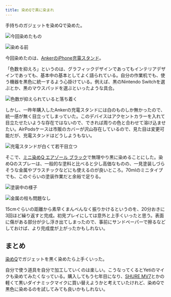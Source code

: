 ```yaml
---
title: 染めQで黒に染まれ
---
```

手持ちのガジェットを染めQで染めた。

![](https://lh3.googleusercontent.com/GocRrUOgeMY8Qu4is3QXbg6Y2ZqF4VCwfoif4Rh0VVVe2xPuD9VbDNkef0nAeLdRAsrZLB8jFexiXWm8YyU2WEsrFemH0tI-4Cq5JpNXMMmlg4Ag4D3FClp9E0MKk927I82rJM1zASNrdGwsUDude9AxnaXxxOoeCw78p9ivBbTOAwvCTmoztyVPKGS0 "今回染めたもの")

![](https://lh3.googleusercontent.com/iMNpXrfzzk-3-h049mc9CaRSus3tzssU_KEFmo0Y6r7WvonSpcP7PBFgLApV5J9l625pxB-IbU0cCUxol7wuOz0XeGTjo-IIMRoTOumsThQ2n3r2WP5j00MNXNWKrhJFPJraMq10lJPzYNPcM_FOnPprGULZopLkWXuQ3RvnKAYPUoOgCFHDnboysh1D "染める前")

今回染めたのは、[AnkerのiPhone充電スタンド](https://r7kamura.com/articles/2021-09-06-anker-iphone-stand)。

「色数を抑えろ」というのは、グラフィックデザインであってもインテリアデザインであっても、基本中の基本としてよく語られている。自分の作業机でも、使う機器を黒色に統一するよう心掛けている。例えば、黒のNintendo Switchを選ぶとか、黒のマウスパッドを選ぶといったような具合。

![](https://lh5.googleusercontent.com/bPpLhyxwuvpi8uOja02IjNa2B9C8u_zi5e1NYNedA2wkwIBEaY3JJ-CuJWnBS8f0xIexe3msbth-mvEM4kSkFhu5iANGRIpvTyZCzwLh_ril9J73WpB235Usjrno0lJarVY6TSBa-LbSW_kQk-8I0NlQ95MhCgyTba3aU1V4B7nZCz9ukVep_DS0E30n "色数が抑えられていると落ち着く")

しかし、一昨年購入したAnkerの充電スタンドには白のものしか無かったので、統一感が無く目立ってしまっていた。このデバイスはアクセントカラーを入れて目立たせたいような存在ではないので、できれば周りの色と合わせて溶け込ませたい。AirPodsケースは市販のカバーが沢山存在しているので、見た目は変更可能だが、充電スタンドはどうしようもない。

![](https://lh4.googleusercontent.com/aM5Cig8Op1FWExnIwV8yxhhDtP_Ku7lV5qCr0dxayDqStGmXPrfFyQ2VNqBu04kEeD1CB92briG-ODzx8Q2BAjA6qz6u8B83C_nb862qAjTOMHrFhYathX9_ea8TzN-ulVPPc-mElU6XVzvAsBtxx_B19LXkaJcbqjyGLm-04QDSPKTDjEVJt6ix9h3s "充電スタンドが白くて若干目立つ")

そこで、[ミニ染めQ エアゾール ブラック](https://www.amazon.co.jp/dp/B003QMFUKO)で無理やり黒に染めることにした。染めQのスプレーは、一般的な塗料と比べると少し高価なものの、一見塗装しづらそうな金属やプラスチックなどにも使えるのが良いところ。70mlのミニタイプでも、このぐらいの塗装作業だと余裕で足りる。

![](https://lh5.googleusercontent.com/nN-W67J1BGQzsOyk39syy_t66YrANbIRjh0hVyjkHwJ8ZhOp-m6KwJicKcWz4xY1uG9E6pwAjhq7InLVmUkEyjHeoriNXbkydvEa3yAssfljPrhd3XZXmpAspL-mvCqu1ef-tRizKdGo6O12evYDh-S24j51ldbhh-RHzXvlbt5u1524bc8FLmoDb2Zn "塗装中の様子")

![](https://lh3.googleusercontent.com/89bCuVQNvz6w9vpoYszh8pZnnNVZY_inf_-8vYmanGsNf_GVqYs5en0DxeeP6koSBf9WrLStmDhfgR54SbIqH7aMhOs65YzEFf73kjRrKdpPcuLOFt43qzvh9GoxWmdTK1MNx7WCl64eeLwhjQMM6JF2YWjtO6L8vAnEw2VbMVtzulJpcLREayMbOnRj "金属の柱も問題なし")

15cmぐらいの距離から素早くまんべんなく振りかけるというのを、20分おきに3回ほど繰り返すと完成。初見プレイにしては意外と上手くいったと思う。表面に傷がある部分が少し浮き出てしまったので、事前にサンドペーパーで擦るなどしておけば、より完成度が上がったかもしれない。

まとめ
---

[染めQ](https://www.amazon.co.jp/dp/B003QMFUKO)でガジェットを黒く染めたら上手くいった。

自分で使う道具を自分で加工していくのは楽しい。こうなってくるとYetiのマイクも染めてみたくなっている。購入してもう七年目になり、[SHURE MV7](https://www.amazon.co.jp/dp/B08KY7G1GV)とかの軽くて黒いダイナミックマイクに買い替えようかと考えていたけれど、染めQで黒色に染めるのを試してみても良いかもしれない。
